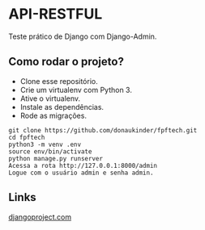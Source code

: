 # API-RESTFUL

Teste prático de Django com Django-Admin.

## Como rodar o projeto?

* Clone esse repositório.
* Crie um virtualenv com Python 3.
* Ative o virtualenv.
* Instale as dependências.
* Rode as migrações.

```
git clone https://github.com/donaukinder/fpftech.git
cd fpftech
python3 -m venv .env
source env/bin/activate
python manage.py runserver
Acessa a rota http://127.0.0.1:8000/admin
Logue com o usuário admin e senha admin.
```

## Links


[djangoproject.com](https://www.djangoproject.com/start/)